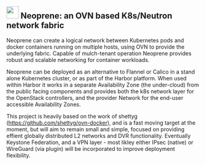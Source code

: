
<img src="https://raw.githubusercontent.com/driftyco/ionicons/master/png/512/network.png" width="32">  Neoprene: an OVN based K8s/Neutron network fabric
-----------------------------------------

Neoprene can create a logical network between Kubernetes pods and docker containers 
running on multiple hosts, using OVN to provide the underlying fabric. Capable of
mulch-tenant operation Neoprene provides robust and scalable networking for container
workloads.

Neoprene can be deployed as an alternative to Flannel or Calico in a stand alone
Kubernetes cluster, or as part of the Harbor platform. When used within Harbor it
works in a separate Availability Zone (the under-cloud) from the public facing components
and provides both the k8s network layer for the OpenStack controllers, and the provider
Network for the end-user accessible Availability Zones.

This project is heavily based on the work of shettyg (https://github.com/shettyg/ovn-docker),
and is a fast moving target at the moment, but will aim to remain small and simple, focused on
providing effient globaliy distributed L2 networks and DVR functionality. Eventually Keystone
Federation, and a VPN layer - most likley either IPsec (native) or WireGuard (via plugin) will
be incorporated to improve deployment flexibility.
